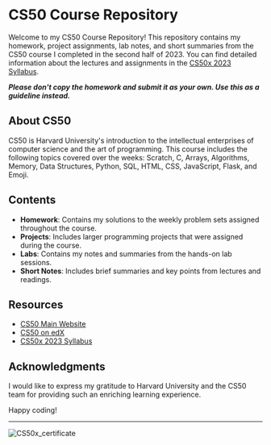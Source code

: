 # CS50 Course Repository

Welcome to my CS50 Course Repository! This repository contains my homework, project assignments, lab notes, and short summaries from the CS50 course I completed in the second half of 2023. 
You can find detailed information about the lectures and assignments in the [CS50x 2023 Syllabus](https://cs50.harvard.edu/x/2023/).

***Please don't copy the homework and submit it as your own. Use this as a guideline instead.***

## About CS50

CS50 is Harvard University's introduction to the intellectual enterprises of computer science and the art of programming. 
This course includes the following topics covered over the weeks: Scratch, C, Arrays, Algorithms, Memory, Data Structures, Python, SQL, HTML, CSS, JavaScript, Flask, and Emoji.

## Contents

- **Homework**: Contains my solutions to the weekly problem sets assigned throughout the course.
- **Projects**: Includes larger programming projects that were assigned during the course.
- **Labs**: Contains my notes and summaries from the hands-on lab sessions.
- **Short Notes**: Includes brief summaries and key points from lectures and readings.


## Resources

- [CS50 Main Website]([https://cs50.harvard.edu/](https://cs50.harvard.edu/x/2023/))
- [CS50 on edX]([https://www.edx.org/course/cs50s-introduction-to-computer-science](https://learning.edx.org/course/course-v1:HarvardX+CS50+X/home))
- [CS50x 2023 Syllabus]([https://cs50.harvard.edu/x/2023/](https://cs50.harvard.edu/x/2023/syllabus/))



## Acknowledgments

I would like to express my gratitude to Harvard University and the CS50 team for providing such an enriching learning experience.

Happy coding!

----

![CS50x_certificate](https://github.com/phornphatch/CS50-Havard/assets/32417158/fc96da58-9567-440d-a20b-aedfb1954c4f)



